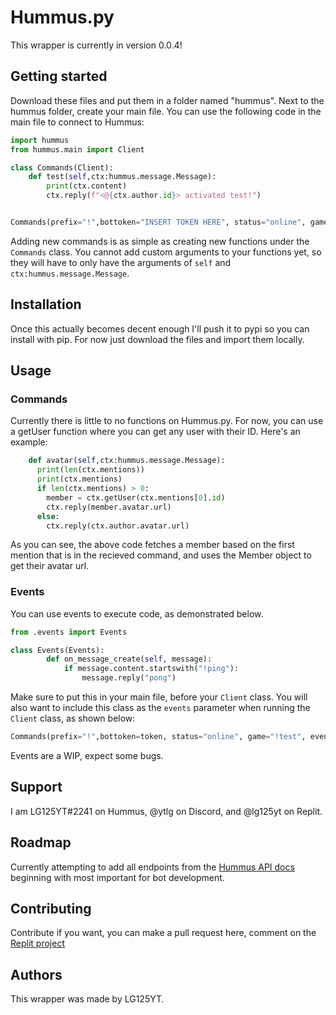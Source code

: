 # Hummus.py

This wrapper is currently in version 0.0.4!

## Getting started

Download these files and put them in a folder named "hummus". Next to the hummus folder, create your main file. You can use the following code in the main file to connect to Hummus:
```py
import hummus
from hummus.main import Client

class Commands(Client):
    def test(self,ctx:hummus.message.Message):
        print(ctx.content)
        ctx.reply(f"<@{ctx.author.id}> activated test!")


Commands(prefix="!",bottoken="INSERT TOKEN HERE", status="online", game="!test")
```

Adding new commands is as simple as creating new functions under the `Commands` class. You cannot add custom arguments to your functions yet, so they will have to only have the arguments of `self` and `ctx:hummus.message.Message`.

## Installation
Once this actually becomes decent enough I'll push it to pypi so you can install with pip. For now just download the files and import them locally.

## Usage

### Commands

Currently there is little to no functions on Hummus.py. For now, you can use a getUser function where you can get any user with their ID. Here's an example:
```py
    def avatar(self,ctx:hummus.message.Message):
      print(len(ctx.mentions))
      print(ctx.mentions)
      if len(ctx.mentions) > 0:
        member = ctx.getUser(ctx.mentions[0].id)
        ctx.reply(member.avatar.url)
      else:
        ctx.reply(ctx.author.avatar.url)
```

As you can see, the above code fetches a member based on the first mention that is in the recieved command, and uses the Member object to get their avatar url.

### Events

You can use events to execute code, as demonstrated below.

```py
from .events import Events

class Events(Events):
        def on_message_create(self, message):
            if message.content.startswith("!ping"):
                message.reply("pong")
```

Make sure to put this in your main file, before your `Client` class. You will also want to include this class as the `events` parameter when running the `Client` class, as shown below:

```py
Commands(prefix="!",bottoken=token, status="online", game="!test", events=Events())
```

Events are a WIP, expect some bugs.

## Support
I am LG125YT#2241 on Hummus, @ytlg on Discord, and @lg125yt on Replit.

## Roadmap
Currently attempting to add all endpoints from the [Hummus API docs](https://hummus.sys42.net/developers/docs/intro) beginning with most important for bot development.

## Contributing
Contribute if you want, you can make a pull request here, comment on the [Replit project](https://replit.com/@LG125YT/Classes-or-something-ig#main.py)

## Authors
This wrapper was made by LG125YT.
